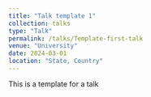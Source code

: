 ```yaml
---
title: "Talk template 1"
collection: talks
type: "Talk"
permalink: /talks/Template-first-talk
venue: "University"
date: 2024-03-01
location: "State, Country"
---
```


This is a template for a talk
